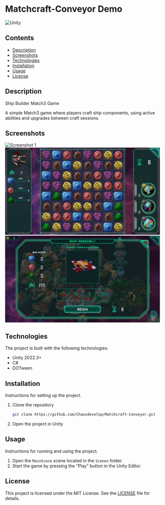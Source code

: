 # Matchcraft-Conveyor Demo
![Unity](https://img.shields.io/badge/Unity-2022.3%2B-blue)

## Contents

- [Description](#description)
- [Screenshots](#screenshots)
- [Technologies](#technologies)
- [Installation](#installation)
- [Usage](#usage)
- [License](#license)

  
## Description

Ship Builder Match3 Game

A simple Match3 game where players craft ship components, using active abilities and upgrades between craft sessions.

## Screenshots

![Screenshot 1](https://github.com/Chaosdevelop/Matchcraft-Conveyor/blob/main/Screenshots/Screenshot1.png)
![Screenshot 2](https://github.com/Chaosdevelop/Matchcraft-Conveyor/blob/main/Screenshots/Screenshot2.png)
![Screenshot 3](https://github.com/Chaosdevelop/Matchcraft-Conveyor/blob/main/Screenshots/Screenshot3.png)

## Technologies

The project is built with the following technologies:

- Unity 2022.3+
- C#
- DOTween

## Installation

Instructions for setting up the project.

1. Clone the repository
    ```bash
    git clone https://github.com/Chaosdevelop/Matchcraft-Conveyor.git
    ```
2. Open the project in Unity

## Usage

Instructions for running and using the project.

1. Open the `MainScene` scene located in the `Scenes` folder.
2. Start the game by pressing the "Play" button in the Unity Editor.

## License

This project is licensed under the MIT License. See the [LICENSE](./LICENSE.txt) file for details.
